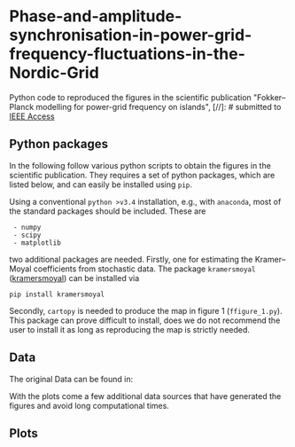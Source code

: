 # Phase-and-amplitude-synchronisation-in-power-grid-frequency-fluctuations-in-the-Nordic-Grid
Python code to reproduced the figures in the scientific publication "Fokker–Planck modelling for power-grid frequency on islands",
[//]: # submitted to [IEEE Access](https://doi.org/10.1109/ACCESS.2022.3150338)

## Python packages
In the following follow various python scripts to obtain the figures in the scientific publication. They requires a set of python packages, which are listed below, and can easily be installed using `pip`.

Using a conventional `python >v3.4` installation, e.g., with `anaconda`, most of the standard packages should be included. These are

```code
 - numpy
 - scipy
 - matplotlib
```

two additional packages are needed. Firstly, one for estimating the Kramer–Moyal coefficients from stochastic data. The package `kramersmoyal` ([kramersmoyal](https://github.com/LRydin/kramersmoyal)) can be installed via


```code
pip install kramersmoyal
```

Secondly, `cartopy` is needed to produce the map in figure 1 (`ffigure_1.py`). This package can prove difficult to install, does we do not recommend the user to install it as long as reproducing the map is strictly needed.

## Data

The original Data can be found in:

With the plots come a few additional data sources that have generated the figures and avoid long computational times.

## Plots

